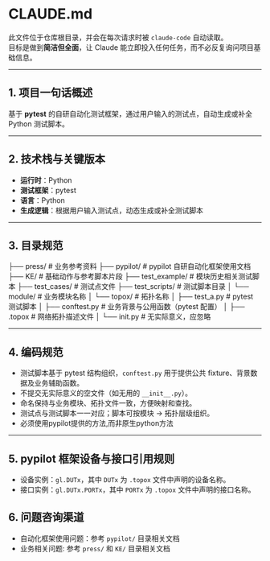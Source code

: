 # CLAUDE.md 

此文件位于仓库根目录，并会在每次请求时被 `claude-code` 自动读取。  
目标是做到**简洁但全面**，让 Claude 能立即投入任何任务，而不必反复询问项目基础信息。

---

## 1. 项目一句话概述

基于 **pytest** 的自研自动化测试框架，通过用户输入的测试点，自动生成或补全 Python 测试脚本。

---

## 2. 技术栈与关键版本

- **运行时**：Python 
- **测试框架**：pytest
- **语言**：Python  
- **生成逻辑**：根据用户输入测试点，动态生成或补全测试脚本  

---

## 3. 目录规范

├── press/ # 业务参考资料
├── pypilot/ # pypilot 自研自动化框架使用文档
├── KE/ # 基础动作与参考脚本片段
├── test_example/ # 模块历史相关测试脚本
├── test_cases/ # 测试点文件
├── test_scripts/ # 测试脚本目录
│ └── module/ # 业务模块名称
│ └── topox/ # 拓扑名称
│ ├── test_a.py # pytest 测试脚本
│ ├── conftest.py # 业务背景与公用函数（pytest 配置）
│ ├── .topox # 网络拓扑描述文件
│ └── init.py # 无实际意义，应忽略

---

## 4. 编码规范

- 测试脚本基于 pytest 结构组织，`conftest.py` 用于提供公共 fixture、背景数据及业务辅助函数。  
- 不提交无实际意义的空文件（如无用的 `__init__.py`）。  
- 命名保持与业务模块、拓扑文件一致，方便映射和查找。  
- 测试点与测试脚本一一对应；脚本可按模块 → 拓扑层级组织。  
- 必须使用pypilot提供的方法,而非原生python方法

---

## 5. pypilot 框架设备与接口引用规则

- 设备实例：`gl.DUTx`，其中 `DUTx` 为 `.topox` 文件中声明的设备名称。  
- 接口实例：`gl.DUTx.PORTx`，其中 `PORTx` 为 `.topox` 文件中声明的接口名称。  

## 6. 问题咨询渠道

- 自动化框架使用问题：参考 `pypilot/` 目录相关文档 
- 业务相关问题: 参考 `press/` 和 `KE/` 目录相关文档 